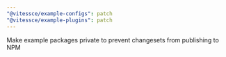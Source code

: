 ```yaml
---
"@vitessce/example-configs": patch
"@vitessce/example-plugins": patch
---
```


Make example packages private to prevent changesets from publishing to NPM
